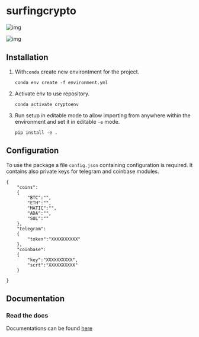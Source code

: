 
# surfingcrypto

![img](docsrc/source/images/logo.png)

![img](https://img.shields.io/static/v1?label=python&message=3.7&color=blue&style=for-the-badge)

## Installation

1. With`conda` create new environtment for the project.

    ```shell
    conda env create -f environment.yml
    ```

2. Activate env to use repository.

    ```shell
    conda activate cryptoenv
    ```

3. Run setup in editable mode to allow importing from anywhere within the environment and set it in editable `-e` mode.
   ```shell
   pip install -e .
   ```

## Configuration

To use the package a file `config.json` containing configuration is required. It contains also private keys for telegram and coinbase modules.

```
{
    "coins":
    {
        "BTC":"",
        "ETH":"",
        "MATIC":"",
        "ADA":"",
        "SOL":""
    },
    "telegram":
    {
        "token":"XXXXXXXXXX"
    },
    "coinbase":
    {
        "key":"XXXXXXXXXX",
        "scrt":"XXXXXXXXXX"
    }
    
}
```

## Documentation

### Read the docs

Documentations can be found [here](https://giocaizzi.github.io/surfingcrypto/)


